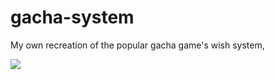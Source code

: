 # gacha-system
My own recreation of the popular gacha game's wish system,

![](https://github.com/gacha-system/demo.gif)
